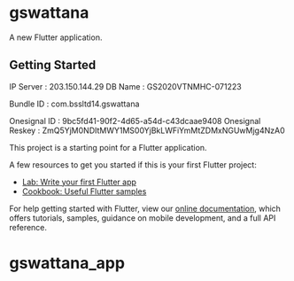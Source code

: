 # gswattana

A new Flutter application.

## Getting Started

IP Server : 203.150.144.29
DB Name : GS2020VTNMHC-071223

Bundle ID : com.bssltd14.gswattana

Onesignal ID : 9bc5fd41-90f2-4d65-a54d-c43dcaae9408
Onesignal Reskey : ZmQ5YjM0NDItMWY1MS00YjBkLWFiYmMtZDMxNGUwMjg4NzA0

This project is a starting point for a Flutter application.

A few resources to get you started if this is your first Flutter project:

- [Lab: Write your first Flutter app](https://flutter.dev/docs/get-started/codelab)
- [Cookbook: Useful Flutter samples](https://flutter.dev/docs/cookbook)

For help getting started with Flutter, view our
[online documentation](https://flutter.dev/docs), which offers tutorials,
samples, guidance on mobile development, and a full API reference.
# gswattana_app

